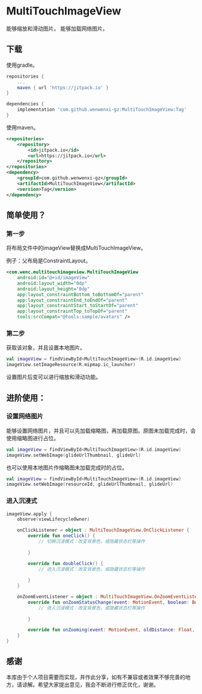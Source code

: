 # MultiTouchImageView
能够缩放和滑动图片。
能够加载网络图片。
## 下载

使用gradle。

```groovy
repositories {
	...
	maven { url 'https://jitpack.io' }
}

dependencies {
    implementation 'com.github.wenwenxi-gz:MultiTouchImageView:Tag'
}
```

使用maven。

```xml
<repositories>
	<repository>
	    <id>jitpack.io</id>
	    <url>https://jitpack.io</url>
	</repository>
</repositories>
<dependency>
	<groupId>com.github.wenwenxi-gz</groupId>
	<artifactId>MultiTouchImageView</artifactId>
	<version>Tag</version>
</dependency>
```

## 简单使用？

### 第一步

将布局文件中的imageView替换成MultiTouchImageView。

例子：父布局是ConstraintLayout。

```xml
<com.wenc.multitouchimageview.MultiTouchImageView
    android:id="@+id/imageView"
    android:layout_width="0dp"
    android:layout_height="0dp"
    app:layout_constraintBottom_toBottomOf="parent"
    app:layout_constraintEnd_toEndOf="parent"
    app:layout_constraintStart_toStartOf="parent"
    app:layout_constraintTop_toTopOf="parent"
    tools:srcCompat="@tools:sample/avatars" />
```

### 第二步

获取该对象，并且设置本地图片。

```kotlin
val imageView = findViewById<MultiTouchImageView>(R.id.imageView)
imageView.setImageResource(R.mipmap.ic_launcher)
```

设置图片后变可以进行缩放和滑动功能。

## 进阶使用：

### 设置网络图片

能够设置网络图片，并且可以先加载缩略图，再加载原图。原图未加载完成时，会使用缩略图进行占位。

```kotlin
val imageView = findViewById<MultiTouchImageView>(R.id.imageView)
imageView.setWebImage(glideUrlThumbnail, glideUrl)
```

也可以使用本地图片作缩略图未加载完成时的占位。

```kotlin
val imageView = findViewById<MultiTouchImageView>(R.id.imageView)
imageView.setWebImage(resourceId, glideUrlThumbnail, glideUrl)
```

### 进入沉浸式

```kotlin
imageView.apply {
    observe(viewLifecycleOwner)

    onClickListener = object : MultiTouchImageView.OnClickListener {
        override fun oneClick() {
            // 切换沉浸模式：改变背景色，或隐藏状态栏等操作
            
        }

        override fun doubleClick() {
            // 进入沉浸模式：改变背景色，或隐藏状态栏等操作
            
        }
    }

    onZoomEventListener = object : MultiTouchImageView.OnZoomEventListener {
        override fun onZoomStatusChange(event: MotionEvent, boolean: Boolean) {
            // 进入沉浸模式：改变背景色，或隐藏状态栏等操作
            
        }

        override fun onZooming(event: MotionEvent, oldDistance: Float, newDistance: Float) {}
    }
}
```

## 感谢

本库由于个人项目需要而实现，并作此分享，如有不兼容或者效果不够完善的地方，请谅解。希望大家提出意见，我会不断进行修正优化，谢谢。
